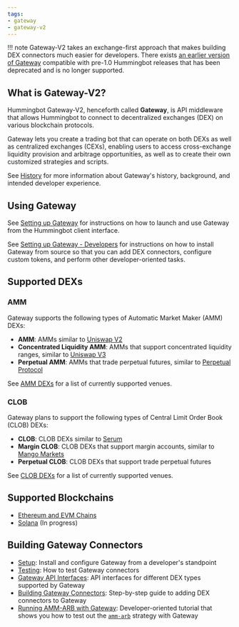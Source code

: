 ```yaml
---
tags:
- gateway
- gateway-v2
---
```


!!! note
    Gateway-V2 takes an exchange-first approach that makes building DEX connectors much easier for developers. There exists [an earlier version of Gateway](https://github.com/CoinAlpha/gateway-api) compatible with pre-1.0 Hummingbot releases that has been deprecated and is no longer supported.

## What is Gateway-V2?

Hummingbot Gateway-V2, henceforth called **Gateway**, is API middleware that allows Hummingbot to connect to decentralized exchanges (DEX) on various blockchain protocols. 

Gateway lets you create a trading bot that can operate on both DEXs as well as centralized exchanges (CEXs), enabling users to access cross-exchange liquidity provision and arbitrage opportunities, as well as to create their own customized strategies and scripts.

See [History](./history) for more information about Gateway's history, background, and intended developer experience.

## Using Gateway

See [Setting up Gateway](./setup) for instructions on how to launch and use Gateway from the Hummingbot client interface.

See [Setting up Gateway - Developers](/developers/gateway/setup) for instructions on how to install Gateway from source so that you can add DEX connectors, configure custom tokens, and perform other developer-oriented tasks.

## Supported DEXs

### AMM

Gateway supports the following types of Automatic Market Maker (AMM) DEXs:

- **AMM**: AMMs similar to [Uniswap V2](https://docs.uniswap.org/protocol/V2/introduction)
- **Concentrated Liquidity AMM**: AMMs that support concentrated liquidity ranges, similar to [Uniswap V3](https://docs.uniswap.org/protocol/introduction)
- **Perpetual AMM**: AMMs that trade perpetual futures, similar to [Perpetual Protocol](https://docs.perp.fi/)

See [AMM DEXs](./exchanges/amm) for a list of currently supported venues.

### CLOB

Gateway plans to support the following types of Central Limit Order Book (CLOB) DEXs:

- **CLOB**: CLOB DEXs similar to [Serum](https://docs.projectserum.com/)
- **Margin CLOB**: CLOB DEXs that support margin accounts, similar to [Mango Markets](https://docs.mango.markets/)
- **Perpetual CLOB**: CLOB DEXs that support trade perpetual futures 

See [CLOB DEXs](./exchanges/clob) for a list of currently supported venues.

## Supported Blockchains

* [Ethereum and EVM Chains](./chains/ethereum)
* [Solana](./chains/solana) (In progress)

## Building Gateway Connectors

* [Setup](/developers/gateway/setup): Install and configure Gateway from a developer's standpoint
* [Testing](/developers/gateway/testing): How to test Gateway connectors
* [Gateway API Interfaces](/developers/gateway/api-interface): API interfaces for different DEX types supported by Gateway
* [Building Gateway Connectors](/developers/gateway/building-gateway-connectors): Step-by-step guide to adding DEX connectors to Gateway
* [Running AMM-ARB with Gateway](/developers/gateway/running-amm-arb): Developer-oriented tutorial that shows you how to test out the [`amm-arb`](/strategies/amm-arbitrage) strategy with Gateway
